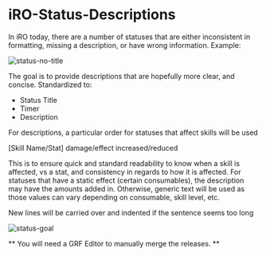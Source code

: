 # iRO-Status-Descriptions

In iRO today, there are a number of statuses that are either inconsistent in formatting, missing a description, or have wrong information.
Example:

![status-no-title](https://github.com/user-attachments/assets/f4bb2d2c-310d-4bed-a6d1-08252e2113f4)

The goal is to provide descriptions that are hopefully more clear, and concise.
Standardized to:
- Status Title
- Timer
- Description

For descriptions, a particular order for statuses that affect skills will be used

[Skill Name/Stat] damage/effect increased/reduced

This is to ensure quick and standard readability to know when a skill is affected, vs a stat, and consistency in regards to how it is affected. For statuses that have a static effect (certain consumables), the description may have the amounts added in. Otherwise, generic text will be used as those values can vary depending on consumable, skill level, etc.

New lines will be carried over and indented if the sentence seems too long 

![status-goal](https://github.com/user-attachments/assets/b642f79c-b9e7-4d1b-b26d-5290ed29504d)

**
You will need a GRF Editor to manually merge the releases.
**
